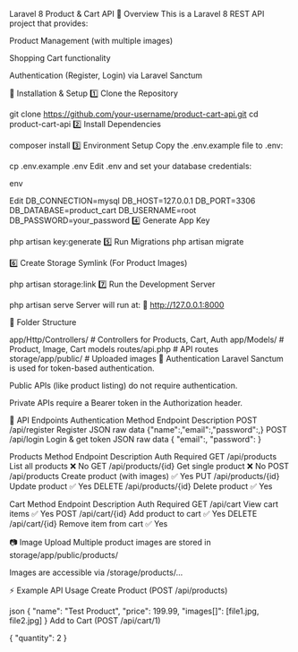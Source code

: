 Laravel 8 Product & Cart API
📌 Overview
This is a Laravel 8 REST API project that provides:

Product Management (with multiple images)

Shopping Cart functionality

Authentication (Register, Login) via Laravel Sanctum

🚀 Installation & Setup
1️⃣ Clone the Repository

git clone https://github.com/your-username/product-cart-api.git
cd product-cart-api
2️⃣ Install Dependencies

composer install
3️⃣ Environment Setup
Copy the .env.example file to .env:


cp .env.example .env
Edit .env and set your database credentials:

env

Edit
DB_CONNECTION=mysql
DB_HOST=127.0.0.1
DB_PORT=3306
DB_DATABASE=product_cart
DB_USERNAME=root
DB_PASSWORD=your_password
4️⃣ Generate App Key

php artisan key:generate
5️⃣ Run Migrations
php artisan migrate

6️⃣ Create Storage Symlink (For Product Images)

php artisan storage:link
7️⃣ Run the Development Server

php artisan serve
Server will run at:
📍 http://127.0.0.1:8000

📂 Folder Structure

app/Http/Controllers/      # Controllers for Products, Cart, Auth
app/Models/                # Product, Image, Cart models
routes/api.php              # API routes
storage/app/public/         # Uploaded images
🔑 Authentication
Laravel Sanctum is used for token-based authentication.

Public APIs (like product listing) do not require authentication.

Private APIs require a Bearer token in the Authorization header.

📜 API Endpoints
Authentication
Method	Endpoint	Description
POST	/api/register	Register JSON raw data {"name":,"email":,"password":,}
POST	/api/login	Login & get token  JSON raw data { "email":, "password": }

Products
Method	Endpoint	Description	Auth Required
GET	/api/products	List all products	❌ No
GET	/api/products/{id}	Get single product	❌ No
POST	/api/products	Create product (with images)	✅ Yes
PUT	/api/products/{id}	Update product	✅ Yes
DELETE	/api/products/{id}	Delete product	✅ Yes

Cart
Method	Endpoint	Description	Auth Required
GET	/api/cart	View cart items	✅ Yes
POST	/api/cart/{id}	Add product to cart	✅ Yes
DELETE	/api/cart/{id}	Remove item from cart	✅ Yes

📷 Image Upload
Multiple product images are stored in storage/app/public/products/

Images are accessible via /storage/products/...

⚡ Example API Usage
Create Product (POST /api/products)

json
{
  "name": "Test Product",
  "price": 199.99,
  "images[]": [file1.jpg, file2.jpg]
}
Add to Cart (POST /api/cart/1)



{
  "quantity": 2
}


